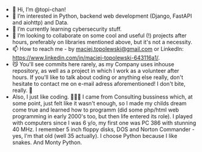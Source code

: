 - 👋 Hi, I’m @topi-chan!
- 👀 I’m interested in Python, backend web development (Django, FastAPI and aiohttp) and Data.
- 🌱 I’m currently learning cybersecurity stuff.
- 💞️ I’m looking to collaborate on some cool and useful (!) projects after hours, preferably on libraries mentioned above, but it's not a necessity.
- 📫 How to reach me - by maciej.topolewski@gmail.com or LinkedIn: https://www.linkedin.com/in/maciej-topolewski-643116a1/.
- 😼 You'll see commits here rarely, as my Company uses inhouse repository, as well as a project in which I work as a volunteer after hours. If you'll like to talk about coding or anything else really, don't hesitate to contact me on e-mail adress aforementioned! I don't bite, really. 😬
- Also, I just like coding. 💁🏻‍♂️ I came from Consulting bussiness which, at some point, just felt like it wasn't enough, so I made my childs dream come true and learned how to programm (did some php/html web programming in early 2000's too, but then life entered its role). I played with computers since I was 6 y/o, my first one was PC 386 with stunning 40 MHz. I remember 5 inch floppy disks, DOS and Norton Commander - yes, I'm that old (well 35 actually).
I choose Python because I like snakes. And Monty Python.
<!---
topi-chan/topi-chan is a ✨ special ✨ repository because its `README.md` (this file) appears on your GitHub profile.
You can click the Preview link to take a look at your changes.
--->
